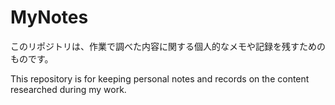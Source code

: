 # MyNotes

このリポジトリは、作業で調べた内容に関する個人的なメモや記録を残すためのものです。  
  
This repository is for keeping personal notes and records on the content researched during my work.
